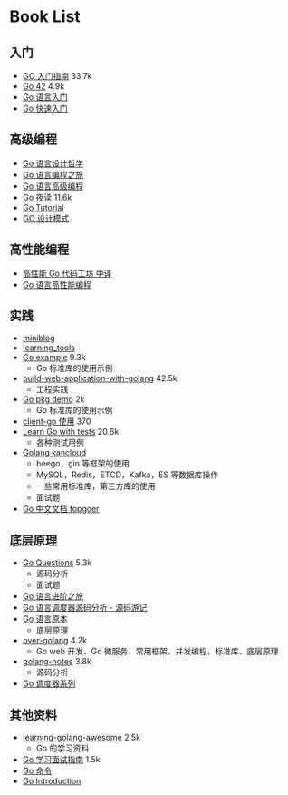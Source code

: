 # Book List

## 入门

- [GO 入门指南](https://github.com/Unknwon/the-way-to-go_ZH_CN) 33.7k
- [Go 42](https://github.com/ffhelicopter/Go42) 4.9k
- [Go 语言入门](https://eddycjy.com/go-categories/)
- [Go 快速入门](https://github.com/jaywcjlove/golang-tutorial)

## 高级编程

- [Go 语言设计哲学](https://golang3.eddycjy.com/)
- [Go 语言编程之旅](https://golang2.eddycjy.com/)
- [Go 语言高级编程](https://chai2010.gitbooks.io/advanced-go-programming-book/content/)
- [Go 夜读](https://github.com/developer-learning/reading-go) 11.6k
- [Go Tutorial](https://github.com/jincheng9/go-tutorial)
- [GO 设计模式](https://github.com/mohuishou/go-design-pattern)

## 高性能编程

- [高性能 Go 代码工坊 中译](https://www.yuque.com/ksco/uiondt)
- [Go 语言高性能编程](https://github.com/geektutu/high-performance-go)

## 实践

- [miniblog](https://github.com/onexstack/miniblog)
- [learning_tools](https://github.com/hwholiday/learning_tools)
- [Go example](https://github.com/polaris1119/The-Golang-Standard-Library-by-Example) 9.3k
  - Go 标准库的使用示例
- [build-web-application-with-golang](https://github.com/astaxie/build-web-application-with-golang) 42.5k
  - 工程实践
- [Go pkg demo](https://github.com/astaxie/gopkg) 2k
  - Go 标准库的使用示例
- [client-go 使用](https://github.com/owenliang/k8s-client-go) 370
- [Learn Go with tests](https://github.com/quii/learn-go-with-tests) 20.6k
  - 各种测试用例
- [Golang kancloud](https://www.kancloud.cn/uvohp5na133/golang/933968)
  - beego，gin 等框架的使用
  - MySQL，Redis，ETCD，Kafka，ES 等数据库操作
  - 一些常用标准库，第三方库的使用
  - 面试题
- [Go 中文文档 topgoer](https://www.topgoer.com/)

## 底层原理

- [Go Questions](https://github.com/golang-design/go-questions) 5.3k
  - 源码分析
  - 面试题
- [Go 语言进阶之旅](https://golang1.eddycjy.com/)
- [Go 语言调度器源码分析 - 源码游记](http://mp.weixin.qq.com/mp/homepage?__biz=MzU1OTg5NDkzOA==&hid=1&sn=8fc2b63f53559bc0cee292ce629c4788&scene=18#wechat_redirect)
- [Go 语言原本](https://changkun.de/golang/)
  - 底层原理
- [over-golang](https://github.com/overnote/over-golang) 4.2k
  - Go web 开发、Go 微服务、常用框架、并发编程、标准库、底层原理
- [golang-notes](https://github.com/cch123/golang-notes) 3.8k
  - 源码分析
- [Go 调度器系列](https://www.jianshu.com/p/c38a22d8f913)

## 其他资料

- [learning-golang-awesome](https://github.com/yangwenmai/learning-golang) 2.5k
    - Go 的学习资料
- [Go 学习面试指南](https://github.com/mao888/golang-guide) 1.5k
- [Go 命令](https://doc.yonyoucloud.com/doc/wiki/project/go-command-tutorial/index.html)
- [Go Introduction](https://github.com/0voice/Introduction-to-Golang)